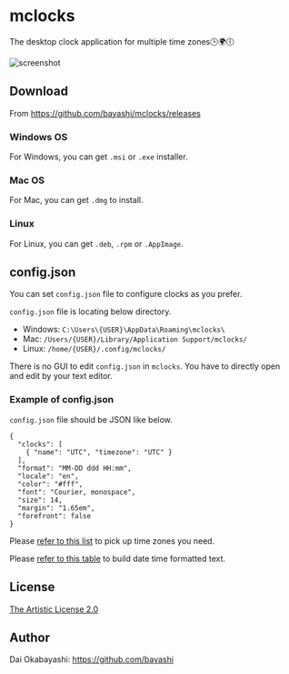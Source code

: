 # mclocks

The desktop clock application for multiple time zones🕒🌍🕕 

![screenshot](https://raw.githubusercontent.com/bayashi/mclocks/main/screenshot/mclocks-screenshot-0.1.8-custom.png)

## Download

From https://github.com/bayashi/mclocks/releases

### Windows OS

For Windows, you can get `.msi` or `.exe` installer.

### Mac OS

For Mac, you can get `.dmg` to install.

### Linux

For Linux, you can get `.deb`, `.rpm` or `.AppImage`.

## config.json

You can set `config.json` file to configure clocks as you prefer.

`config.json` file is locating below directory.

* Windows: `C:\Users\{USER}\AppData\Roaming\mclocks\`
* Mac: `/Users/{USER}/Library/Application Support/mclocks/`
* Linux: `/home/{USER}/.config/mclocks/`

There is no GUI to edit `config.json` in `mclocks`. You have to directly open and edit by your text editor.

### Example of config.json

`config.json` file should be JSON like below.

    {
      "clocks": [
        { "name": "UTC", "timezone": "UTC" }
      ],
      "format": "MM-DD ddd HH:mm",
      "locale": "en",
      "color": "#fff",
      "font": "Courier, monospace",
      "size": 14,
      "margin": "1.65em",
      "forefront": false
    }

Please [refer to this list](https://en.wikipedia.org/wiki/List_of_tz_database_time_zones) to pick up time zones you need.

Please [refer to this table](https://momentjs.com/docs/#/parsing/string-format/) to build date time formatted text.

## License

[The Artistic License 2.0](https://github.com/bayashi/mclocks/blob/main/LICENSE)

## Author

Dai Okabayashi: https://github.com/bayashi
